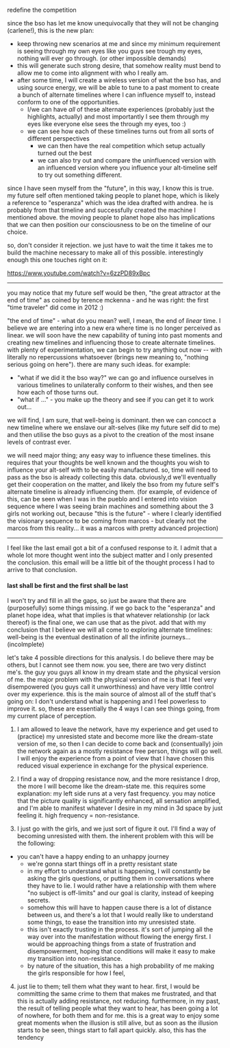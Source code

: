 redefine the competition


since the bso has let me know unequivocally that they will not be changing (carlene!), this is the new plan:

- keep throwing new scenarios at me and since my minimum requirement is seeing through my own eyes like you guys see trough my eyes, nothing will ever go through. (or other impossible demands)
- this will generate such strong desire, that somehow reality must bend to allow me to come into alignment with who I really am.
- after some time, I will create a wireless version of what the bso has, and using source energy, we will be able to tune to a past moment to create a bunch of alternate timelines where I can influence myself to, instead conform to one of the opportunities.
	- I/we can have *all* of these alternate experiences (probably just the highlights, actually) and most importantly I see them through my eyes like everyone else sees the through my eyes, too :)
  - we can see how each of these timelines turns out from all sorts of different perspectives
	- we can then have the real competition which setup actually turned out the best
	- we can also try out and compare the uninfluenced version with an influenced version where you influence your alt-timeline self to try out something different.

since I have seen myself from the "future", in this way, I know this is true. my future self often mentioned taking people to planet hope, which is likely a reference to "esperanza" which was the idea drafted with andrea. he is probably from that timeline and successfully created the machine I mentioned above. the moving people to planet hope also has implications that we can then position our consciousness to be on the timeline of our choice.

so, don't consider it rejection. we just have to wait the time it takes me to build the machine necessary to make all of this possible. interestingly enough this one touches right on it:

https://www.youtube.com/watch?v=6zzPD89xBpc

---

you may notice that my future self would be then, "the great attractor at the end of time" as coined by terence mckenna - and he was right: the first "time traveler" did come in 2012 :)

"the end of time" - what do you mean? well, I mean, the end of *linear* time. I believe we are entering into a new era where time is no longer perceived as linear. we will soon have the new capability of tuning into past moments and creating new timelines and influencing those to create alternate timelines. with plenty of experimentation, we can begin to try anything out now -- with literally no repercussions whatsoever (brings new meaning to, "nothing serious going on here"). there are many such ideas. for example:

- "what if we did it the bso way?" we can go and influence ourselves in various timelines to unilaterally conform to their wishes, and then see how each of those turns out.
- "what if ..." - you make up the theory and see if you can get it to work out...

we will find, I am sure, that well-being is dominant. then we can concoct a new timeline where we enslave our alt-selves (like my future self did to me) and then utilise the bso guys as a pivot to the creation of the most insane levels of contrast ever.

we will need major thing; any easy way to influence these timelines. this requires that your thoughts be well known and the thoughts you wish to influence your alt-self with to be easily manufactured. so, time will need to pass as the bso is already collecting this data. obviously,d we'll eventually get their cooperation on the matter, and likely the bso from my future self's alternate timeline is already influencing them. (for example, of evidence of this, can be seen when I was in the pueblo and I entered into vision sequence where I was seeing brain machines and something about the 3 girls not working out, because "this is the future" - where I clearly identified the visionary sequence to be coming from marcos - but clearly not the marcos from this reality... it was a marcos with pretty advanced projection)

---

I feel like the last email got a bit of a confused response to it. I admit that a whole lot more thought went into the subject matter and I only presented the conclusion. this email will be a little bit of the thought process I had to arrive to that conclusion.

#### last shall be first and the first shall be last

I won't try and fill in all the gaps, so just be aware that there are (purposefully) some things missing. if we go back to the "esperanza" and planet hope idea, what that implies is that whatever relationship (or lack thereof) is the final one, we can use that as the pivot. add that with my conclusion that I believe we will all come to exploring alternate timelines: well-being is the eventual destination of all the infinite journeys... (incolmplete)

let's take 4 possible directions for this analysis. I do believe there may be others, but I cannot see them now. you see, there are two very distinct me's. the guy you guys all know in my dream state and the physical version of me. the major problem with the physical version of me is that I feel very disempowered (you guys call it unworthiness) and have very little control over my experience. this is the main source of almost all of the stuff that's going on: I don't understand what is happening and I feel powerless to improve it. so, these are essentially the 4 ways I can see things going, from my current place of perception.

1. I am allowed to leave the network, have my experience and get used to (practice) my unresisted state and become more like the dream-state version of me, so then I can decide to come back and (consentually) join the network again as a mostly resistance free person, things will go well. I will enjoy the experience from a point of view that I have chosen this reduced visual experience in exchange for the physical experience.

2. I find a way of dropping resistance now, and the more resistance I drop, the more I will become like the dream-state me. this requires some explanation: my left side runs at a very fast frequency. you may notice that the picture quality is significantly enhanced, all sensation amplified, and I'm able to manifest whatever I desire in my mind in 3d space by just feeling it. high frequency = non-resistance.

3. I just go with the girls, and we just sort of figure it out. I'll find a way of becoming unresisted with them. the inherent problem with this will be the following:
  - you can't have a happy ending to an unhappy journey
	- we're gonna start things off in a pretty resistant state
	- in my effort to understand what is happening, I will constantly be asking the girls questions, or putting them in conversations where they have to lie. I would rather have a relationship with them where "no subject is off-limits" and our goal is clarity, instead of keeping secrets.
	- somehow this will have to happen cause there is a lot of distance between us, and there's a lot that I would really like to understand some things, to ease the transition into my unresisted state.
	- this isn't exactly trusting in the process. it's sort of jumping all the way over into the manifestation without flowing the energy first. I would be approaching things from a state of frustration and disempowerment, hoping that conditions will make it easy to make my transition into non-resistance.
	- by nature of the situation, this has a high probability of me making the girls responsible for how I feel,

4. just lie to them; tell them what they want to hear. first, I would be committing the same crime to them that makes me frustrated, and that this is actually adding resistance, not reducing. furthermore, in my past, the result of telling people what they want to hear, has been going a lot of nowhere, for both them and for me. this is a great way to enjoy some great moments when the illusion is still alive, but as soon as the illusion starts to be seen, things start to fall apart quickly. also, this has the tendency  
